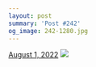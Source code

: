 ```yaml
---
layout: post
summary: 'Post #242'
og_image: 242-1280.jpg
---
```


<p>
  <time>
    <a href="/242">August 1, 2022</a>
  </time>
  <a href="/242">
    <img src="{{ site.assets_url }}/242-640.jpg" srcset="{{ site.assets_url }}/242-320.jpg 320w, {{ site.assets_url }}/242-640.jpg 640w, {{ site.assets_url }}/242-960.jpg 960w, {{ site.assets_url }}/242-1280.jpg 1280w" sizes="(min-width: 700px) 50vw, calc(100vw - 2rem)" />
  </a>
</p>
